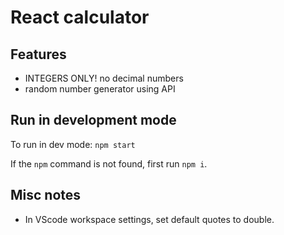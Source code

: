 # React calculator

## Features
- INTEGERS ONLY! no decimal numbers
- random number generator using API


## Run in development mode

To run in dev mode: `npm start`

If the `npm` command is not found, first run `npm i`. 



## Misc notes
- In VScode workspace settings, set default quotes to double.


